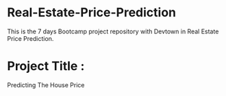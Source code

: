 # Real-Estate-Price-Prediction
This is the 7 days Bootcamp project repository with Devtown in Real Estate Price Prediction.

# Project Title :
Predicting The House Price 
